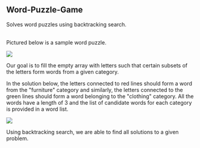 ## Word-Puzzle-Game
Solves word puzzles using backtracking search.<br/><br/>

Pictured below is a sample word puzzle.

![][example_1a]

Our goal is to fill the empty array with letters such that certain subsets of the letters form words from a given category.

In the solution below, the letters connected to red lines should form a word from the "furniture" category and similarly, the letters connected to the green lines should form a word belonging to the "clothing" category. All the words have a length of 3 and the list of candidate words for each category is provided in a word list.

![][example_1b]

Using backtracking search, we are able to find all solutions to a given problem.

[example_1a]: https://github.com/Greg-Loren/word-puzzle-game/blob/master/images/example_1a.jpg
[example_1b]: https://github.com/Greg-Loren/word-puzzle-game/blob/master/images/example_1b.png

